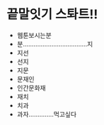 # 끝말잇기 스톼트!!

- 웹툰보시는분
- 분....................................지
- 지선
- 선지
- 지문
- 문재인
- 인간문화재    
- 재치
- 치과
- 과자..............먹고싶다
